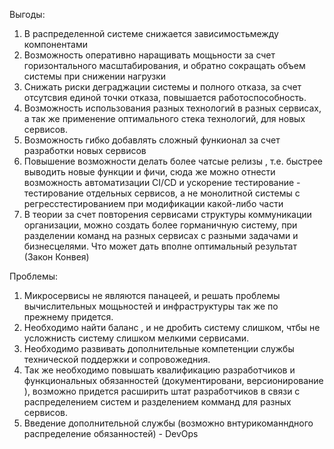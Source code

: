 Выгоды:
1. В распределенной системе снижается зависимостьмежду компонентами
2. Возможность оперативно наращивать мощьности за счет горизонтального масштабирования, 
   и обратно сокращать объем системы при снижении нагрузки
3. Снижать риски деграджации системы и полного отказа, за счет отсутсвия единой точки отказа, повышается работоспособность.
4. Возможность использования разных технологий в разных сервисах, а так же применение оптимального стека технологий, для новых сервисов. 
5. Возможность гибко добавлять сложный функионал за счет разработки новых сервисов
6. Повышение возможности делать более чатсые релизы , т.е. быстрее выводить новые функции и фичи,
   сюда же можно отнести возможность автоматизации CI/CD 
   и ускорение тестирование - тестирование отдельных сервисов, а не монолитной системы с регресстестированием при модификации какой-либо части
7. В теории за счет повторения сервисами структуры коммуникации организации, можно создать более горманичную систему, 
   при разделении команд на разных сервисах с разными задачами и бизнесцелями. Что может дать вполне оптимальный результат (Закон Конвея)
   
Проблемы:
1. Микросервисы не являются панацеей, и решать проблемы вычислительных мощьностей и инфраструктуры так же по прежнему придется.
2. Необходимо найти баланс , и не дробить систему слишком, чтбы не усложнисть систему слишком мелкими сервисами.
3. Необходимо развивать дополнительные компетенции службы технической поддержки и сопровожедния.
4. Так же необходимо повышать квалификацию разработчиков и функциональных обязанностей (документировани, версионирование ), 
   возможно придется расширить штат разработчиков в связи с распределением систем и разделением комманд для разных сервисов.
5. Введение дополнительной службы (возможно внтурикоманндного распределение обязанностей) - DevOps